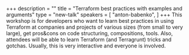 +++
description = ""
title = "Terraform best practices with examples and arguments"
type = "new-talk"
speakers = [
        "anton-babenko",
]
+++
This workshop is for developers who want to learn best practices in using Terraform at companies and projects of various sizes (from small to very large), get pros&cons on code structuring, compositions, tools. Also, attendees will be able to learn Terraform (and Terragrunt) tricks and gotchas. Usually, this is very interactive and everyone is involved.